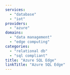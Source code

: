 ```yaml
---
services: 
  - "database"
  - "iot"
providers:
  - "azure"
domains:
  - "data management"
  - "edge computing"
categories:
  - "relational db"
  - "sql compliant"
title: "Azure SQL Edge"
linkTitle: "Azure SQL Edge"
---
```

